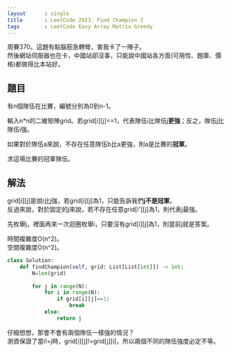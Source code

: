 ```yaml
---
layout      : single
title       : LeetCode 2923. Find Champion I
tags        : LeetCode Easy Array Matrix Greedy
---
```

周賽370。這題有點腦筋急轉彎，害我卡了一陣子。  
然後網站伺服器也在卡，中國站卻沒事，只能說中國站各方面(可用性、題庫、價格)都做得比本站好。  

## 題目

有n個隊伍在比賽，編號分別為0到n-1。  

輸入n\*n的二維矩陣grid。若grid[i][j]==1，代表隊伍i比隊伍j**更強**；反之，隊伍j比隊伍i強。  

如果對於隊伍a來說，不存在任意隊伍b比a更強，則a是比賽的**冠軍**。  

求這場比賽的冠軍隊伍。  

## 解法

grid[i][j]是說i比j強，若grid[i][j]為1，只能告訴我們**j不是冠軍**。  
反過來說，對於固定的j來說，若不存在任意grid[i'][j]為1，則代表j最強。  

先枚舉j，裡面再來一次迴圈枚舉i，只要沒有grid[i][j]為1，則當前j就是答案。  

時間複雜度O(n^2)。  
空間複雜度O(n^2)。  

```python
class Solution:
    def findChampion(self, grid: List[List[int]]) -> int:
        N=len(grid)
        
        for j in range(N):
            for i in range(N):
                if grid[i][j]==1:
                    break
            else:
                return j
```

仔細想想，那會不會有兩個隊伍一樣強的情況？  
測資保證了當i!=j時，grid[i][j]!=grid[j][i]，所以兩個不同的隊伍強度必定不等。  
